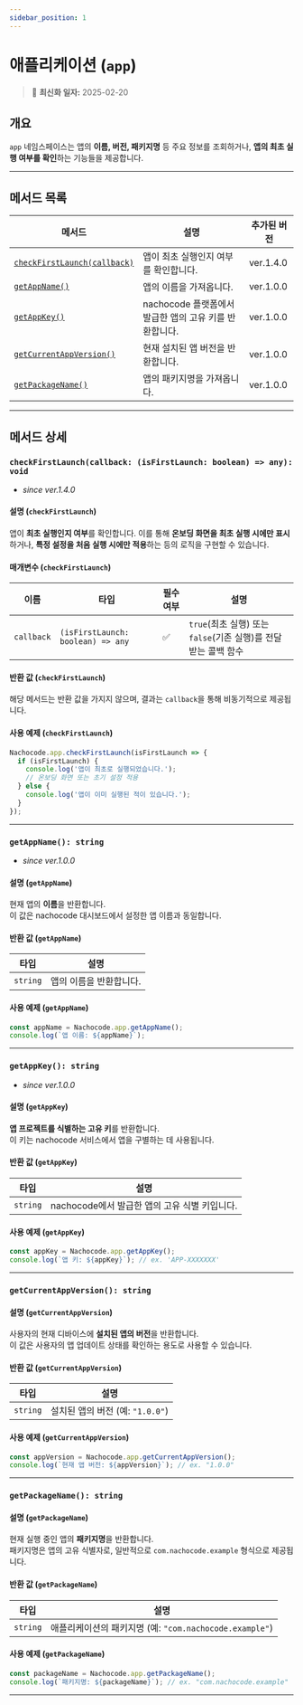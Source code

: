 ```yaml
---
sidebar_position: 1
---
```


# 애플리케이션 (`app`)

> 🔔 **최신화 일자:** 2025-02-20

## 개요

`app` 네임스페이스는 앱의 **이름, 버전, 패키지명** 등 주요 정보를 조회하거나, **앱의 최초 실행 여부를 확인**하는 기능들을 제공합니다.

---

## 메서드 목록

| 메서드                                                                                    | 설명                                                   | 추가된 버전 |
| ----------------------------------------------------------------------------------------- | ------------------------------------------------------ | ----------- |
| [`checkFirstLaunch(callback)`](#checkfirstlaunchcallback-isfirstlaunch-boolean--any-void) | 앱이 최초 실행인지 여부를 확인합니다.                  | ver.1.4.0   |
| [`getAppName()`](#getappname-string)                                                      | 앱의 이름을 가져옵니다.                                | ver.1.0.0   |
| [`getAppKey()`](#getappkey-string)                                                        | nachocode 플랫폼에서 발급한 앱의 고유 키를 반환합니다. | ver.1.0.0   |
| [`getCurrentAppVersion()`](#getcurrentappversion-string)                                  | 현재 설치된 앱 버전을 반환합니다.                      | ver.1.0.0   |
| [`getPackageName()`](#getpackagename-string)                                              | 앱의 패키지명을 가져옵니다.                            | ver.1.0.0   |

---

## 메서드 상세

### **`checkFirstLaunch(callback: (isFirstLaunch: boolean) => any): void`**

- _since ver.1.4.0_

#### 설명 (`checkFirstLaunch`)

앱이 **최초 실행인지 여부**를 확인합니다.
이를 통해 **온보딩 화면을 최초 실행 시에만 표시**하거나, **특정 설정을 처음 실행 시에만 적용**하는 등의 로직을 구현할 수 있습니다.

#### 매개변수 (`checkFirstLaunch`)

| 이름       | 타입                              | 필수 여부 | 설명                                                            |
| ---------- | --------------------------------- | --------- | --------------------------------------------------------------- |
| `callback` | `(isFirstLaunch: boolean) => any` | ✅        | `true`(최초 실행) 또는 `false`(기존 실행)를 전달 받는 콜백 함수 |

#### 반환 값 (`checkFirstLaunch`)

해당 메서드는 반환 값을 가지지 않으며, 결과는 `callback`을 통해 비동기적으로 제공됩니다.

#### 사용 예제 (`checkFirstLaunch`)

```javascript
Nachocode.app.checkFirstLaunch(isFirstLaunch => {
  if (isFirstLaunch) {
    console.log('앱이 최초로 실행되었습니다.');
    // 온보딩 화면 또는 초기 설정 적용
  } else {
    console.log('앱이 이미 실행된 적이 있습니다.');
  }
});
```

---

### **`getAppName(): string`**

- _since ver.1.0.0_

#### 설명 (`getAppName`)

현재 앱의 **이름**을 반환합니다.  
이 값은 nachocode 대시보드에서 설정한 앱 이름과 동일합니다.

#### 반환 값 (`getAppName`)

| 타입     | 설명                    |
| -------- | ----------------------- |
| `string` | 앱의 이름을 반환합니다. |

#### 사용 예제 (`getAppName`)

```javascript
const appName = Nachocode.app.getAppName();
console.log(`앱 이름: ${appName}`);
```

---

### **`getAppKey(): string`**

- _since ver.1.0.0_

#### 설명 (`getAppKey`)

**앱 프로젝트를 식별하는 고유 키**를 반환합니다.  
이 키는 nachocode 서비스에서 앱을 구별하는 데 사용됩니다.

#### 반환 값 (`getAppKey`)

| 타입     | 설명                                          |
| -------- | --------------------------------------------- |
| `string` | nachocode에서 발급한 앱의 고유 식별 키입니다. |

#### 사용 예제 (`getAppKey`)

```javascript
const appKey = Nachocode.app.getAppKey();
console.log(`앱 키: ${appKey}`); // ex. 'APP-XXXXXXX'
```

---

### **`getCurrentAppVersion(): string`**

#### 설명 (`getCurrentAppVersion`)

사용자의 현재 디바이스에 **설치된 앱의 버전**을 반환합니다.  
이 값은 사용자의 앱 업데이트 상태를 확인하는 용도로 사용할 수 있습니다.

#### 반환 값 (`getCurrentAppVersion`)

| 타입     | 설명                             |
| -------- | -------------------------------- |
| `string` | 설치된 앱의 버전 (예: `"1.0.0"`) |

#### 사용 예제 (`getCurrentAppVersion`)

```javascript
const appVersion = Nachocode.app.getCurrentAppVersion();
console.log(`현재 앱 버전: ${appVersion}`); // ex. "1.0.0"
```

---

### **`getPackageName(): string`**

#### 설명 (`getPackageName`)

현재 실행 중인 앱의 **패키지명**을 반환합니다.  
패키지명은 앱의 고유 식별자로, 일반적으로 `com.nachocode.example` 형식으로 제공됩니다.

#### 반환 값 (`getPackageName`)

| 타입     | 설명                                                    |
| -------- | ------------------------------------------------------- |
| `string` | 애플리케이션의 패키지명 (예: `"com.nachocode.example"`) |

#### 사용 예제 (`getPackageName`)

```javascript
const packageName = Nachocode.app.getPackageName();
console.log(`패키지명: ${packageName}`); // ex. "com.nachocode.example"
```

---
